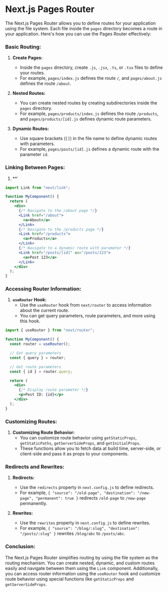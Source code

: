 # Next.js Pages Router

The Next.js Pages Router allows you to define routes for your application using the file system. Each file inside the `pages` directory becomes a route in your application. Here's how you can use the Pages Router effectively:

### Basic Routing:

1. **Create Pages:**

   - Inside the `pages` directory, create `.js`, `.jsx`, `.ts`, or `.tsx` files to define your routes.
   - For example, `pages/index.js` defines the route `/`, and `pages/about.js` defines the route `/about`.

2. **Nested Routes:**

   - You can create nested routes by creating subdirectories inside the `pages` directory.
   - For example, `pages/products/index.js` defines the route `/products`, and `pages/products/[id].js` defines dynamic route parameters.

3. **Dynamic Routes:**
   - Use square brackets (`[]`) in the file name to define dynamic routes with parameters.
   - For example, `pages/posts/[id].js` defines a dynamic route with the parameter `id`.

### Linking Between Pages:

1. \*\*`

```jsx
import Link from "next/link";

function MyComponent() {
  return (
    <div>
      {/* Navigate to the /about page */}
      <Link href="/about">
        <a>About</a>
      </Link>
      {/* Navigate to the /products page */}
      <Link href="/products">
        <a>Products</a>
      </Link>
      {/* Navigate to a dynamic route with parameter */}
      <Link href="/posts/[id]" as="/posts/123">
        <a>Post 123</a>
      </Link>
    </div>
  );
}
```

### Accessing Router Information:

1. **`useRouter` Hook:**
   - Use the `useRouter` hook from `next/router` to access information about the current route.
   - You can get query parameters, route parameters, and more using this hook.

```jsx
import { useRouter } from "next/router";

function MyComponent() {
  const router = useRouter();

  // Get query parameters
  const { query } = router;

  // Get route parameters
  const { id } = router.query;

  return (
    <div>
      {/* Display route parameter */}
      <p>Post ID: {id}</p>
    </div>
  );
}
```

### Customizing Routes:

1. **Customizing Route Behavior:**
   - You can customize route behavior using `getStaticProps`, `getStaticPaths`, `getServerSideProps`, and `getInitialProps`.
   - These functions allow you to fetch data at build time, server-side, or client-side and pass it as props to your components.

### Redirects and Rewrites:

1. **Redirects:**

   - Use the `redirects` property in `next.config.js` to define redirects.
   - For example, `{ "source": "/old-page", "destination": "/new-page", "permanent": true }` redirects `/old-page` to `/new-page` permanently.

2. **Rewrites:**
   - Use the `rewrites` property in `next.config.js` to define rewrites.
   - For example, `{ "source": "/blog/:slug", "destination": "/posts/:slug" }` rewrites `/blog/abc` to `/posts/abc`.

### Conclusion:

The Next.js Pages Router simplifies routing by using the file system as the routing mechanism. You can create nested, dynamic, and custom routes easily and navigate between them using the `Link` component. Additionally, you can access router information using the `useRouter` hook and customize route behavior using special functions like `getStaticProps` and `getServerSideProps`.
